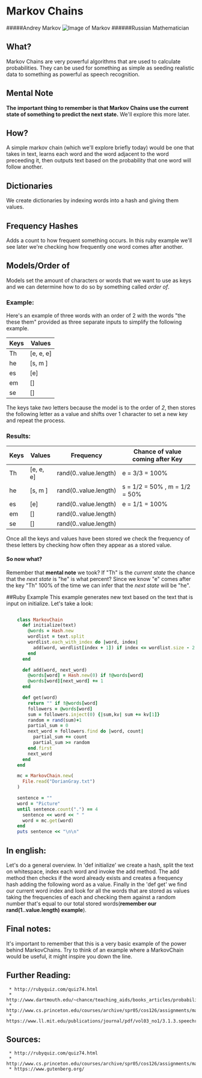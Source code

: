 # Markov Chains

#####Andrey Markov
![Image of Markov](http://www.satoconor.com/Portals/2/N89Markov.jpg)
######Russian Mathematician 


## What?
   Markov Chains are very powerful algorithms that are used to calculate probabilities. They can be used for something as simple as seeding realistic data to something as powerful as speech recognition. 

## Mental Note
  **The important thing to remember is that Markov Chains use the current state of something to predict the next state.** We'll explore this more later.

## How?
   A simple markov chain (which we'll explore briefly today) would be one that takes in text, learns each word and the word adjacent to the word preceeding it, then outputs text based on the probability that one word will follow another.

## Dictionaries
   We create dictionaries by indexing words into a hash and giving them values.

## Frequency Hashes
   Adds a count to how frequent something occurs. In this ruby example we'll see later we're checking how frequently one word comes after another. 

## Models/Order of
   Models set the amount of characters or words that we want to use as keys and we can determine how to do so by something called *order of*. 

### Example:
   Here's an example of three words with an order of 2 with the words "the these them" provided as three separate inputs to simplify the following example.
   
|     Keys      |    Values     |   
| ------------- | ------------- | 
|      Th       | [e, e, e]     |
|      he       | [s, m ]       |
|      es       | [e]           | 
|      em       | []            |
|      se       | []            |

  The keys take *two* letters because the model is to the order of *2*, then stores the following letter as a value and shifts over 1 character to set a new key and repeat the process.


### Results:

|     Keys      |    Values     |   Frequency          | Chance of value coming after Key | 
| ------------- | ------------- | -------------------  | -------------------------------- | 
|      Th       | [e, e, e]     | rand(0..value.length)|  e = 3/3 = 100%                  |   
|      he       | [s, m ]       | rand(0..value.length)|  s = 1/2 = 50% , m = 1/2 = 50%   |   
|      es       | [e]           | rand(0..value.length)|  e = 1/1 = 100%                  |
|      em       | []            | rand(0..value.length)|                                  | 
|      se       | []            | rand(0..value.length)|                                  |


   Once all the keys and values have been stored we check the frequency of these letters by checking how often they appear as a stored value. 

#### So now what?
   Remember that **mental note** we took? If "Th" is the *current state* the chance that the *next state* is "he" is what percent? Since we know "e" comes after the key "Th" 100% of the time we can infer that the *next state* will be "he".


 
##Ruby Example
   This example generates new text based on the text that is input on initialize. Let's take a look:
```ruby

    class MarkovChain
      def initialize(text)
        @words = Hash.new
        wordlist = text.split
        wordlist.each_with_index do |word, index|
          add(word, wordlist[index + 1]) if index <= wordlist.size - 2
        end
      end

      def add(word, next_word)
        @words[word] = Hash.new(0) if !@words[word]
        @words[word][next_word] += 1
      end

      def get(word)
        return "" if !@words[word]
        followers = @words[word]
        sum = followers.inject(0) {|sum,kv| sum += kv[1]}
        random = rand(sum)+1
        partial_sum = 0
        next_word = followers.find do |word, count|
          partial_sum += count
          partial_sum >= random
        end.first
        next_word
      end
    end

    mc = MarkovChain.new(
      File.read("DorianGray.txt")
    )

    sentence = ""
    word = "Picture"
    until sentence.count(".") == 4
      sentence << word << " "
      word = mc.get(word)
    end
    puts sentence << "\n\n"
```
## In english:
   Let's do a general overview. In 'def initialize' we create a hash, split the text on whitespace, index each word and invoke the add method. The add method then checks if the word already exists and creates a frequency hash adding the following word as a value. Finally in the 'def get' we find our current word index and look for all the words that are stored as values taking the frequencies of each and checking them against a random number that's equal to our total stored words(**remember our rand(1..value.length) example**).

## Final notes:
   It's important to remember that this is a very basic example of the power behind MarkovChains. Try to think of an example where a MarkovChain would be useful, it might inspire you down the line.

## Further Reading:
     * http://rubyquiz.com/quiz74.html    
     * http://www.dartmouth.edu/~chance/teaching_aids/books_articles/probability_book/Chapter11.pdf
     * http://www.cs.princeton.edu/courses/archive/spr05/cos126/assignments/markov.html
     * https://www.ll.mit.edu/publications/journal/pdf/vol03_no1/3.1.3.speechrecognition.pdf

## Sources:

     * http://rubyquiz.com/quiz74.html
     * http://www.cs.princeton.edu/courses/archive/spr05/cos126/assignments/markov.html
     * https://www.gutenberg.org/